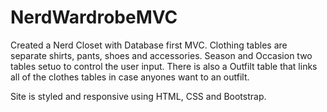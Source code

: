 # NerdWardrobeMVC

Created a Nerd Closet with Database first MVC.  Clothing tables are separate shirts, pants, shoes and accessories. Season and Occasion
two tables setuo to control the user input.  There is also a Outfilt table that links all of the clothes tables in case anyones want to 
an outfilt.  

Site is styled and responsive using HTML, CSS and Bootstrap.

